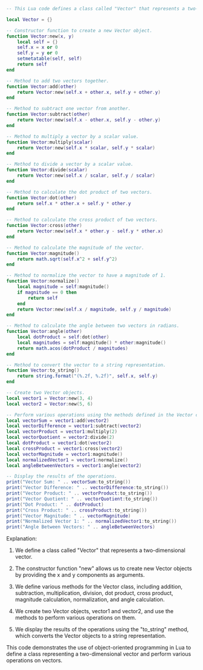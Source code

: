 ```lua
-- This Lua code defines a class called "Vector" that represents a two-dimensional vector with various operations and properties.

local Vector = {}

-- Constructor function to create a new Vector object.
function Vector:new(x, y)
    local self = {}
    self.x = x or 0
    self.y = y or 0
    setmetatable(self, self)
    return self
end

-- Method to add two vectors together.
function Vector:add(other)
    return Vector:new(self.x + other.x, self.y + other.y)
end

-- Method to subtract one vector from another.
function Vector:subtract(other)
    return Vector:new(self.x - other.x, self.y - other.y)
end

-- Method to multiply a vector by a scalar value.
function Vector:multiply(scalar)
    return Vector:new(self.x * scalar, self.y * scalar)
end

-- Method to divide a vector by a scalar value.
function Vector:divide(scalar)
    return Vector:new(self.x / scalar, self.y / scalar)
end

-- Method to calculate the dot product of two vectors.
function Vector:dot(other)
    return self.x * other.x + self.y * other.y
end

-- Method to calculate the cross product of two vectors.
function Vector:cross(other)
    return Vector:new(self.x * other.y - self.y * other.x)
end

-- Method to calculate the magnitude of the vector.
function Vector:magnitude()
    return math.sqrt(self.x^2 + self.y^2)
end

-- Method to normalize the vector to have a magnitude of 1.
function Vector:normalize()
    local magnitude = self:magnitude()
    if magnitude == 0 then
        return self
    end
    return Vector:new(self.x / magnitude, self.y / magnitude)
end

-- Method to calculate the angle between two vectors in radians.
function Vector:angle(other)
    local dotProduct = self:dot(other)
    local magnitudes = self:magnitude() * other:magnitude()
    return math.acos(dotProduct / magnitudes)
end

-- Method to convert the vector to a string representation.
function Vector:to_string()
    return string.format("(%.2f, %.2f)", self.x, self.y)
end

-- Create two Vector objects.
local vector1 = Vector:new(3, 4)
local vector2 = Vector:new(5, 6)

-- Perform various operations using the methods defined in the Vector class.
local vectorSum = vector1:add(vector2)
local vectorDifference = vector1:subtract(vector2)
local vectorProduct = vector1:multiply(2)
local vectorQuotient = vector2:divide(2)
local dotProduct = vector1:dot(vector2)
local crossProduct = vector1:cross(vector2)
local vectorMagnitude = vector1:magnitude()
local normalizedVector1 = vector1:normalize()
local angleBetweenVectors = vector1:angle(vector2)

-- Display the results of the operations.
print("Vector Sum: " .. vectorSum:to_string())
print("Vector Difference: " .. vectorDifference:to_string())
print("Vector Product: " .. vectorProduct:to_string())
print("Vector Quotient: " .. vectorQuotient:to_string())
print("Dot Product: " .. dotProduct)
print("Cross Product: " .. crossProduct:to_string())
print("Vector Magnitude: " .. vectorMagnitude)
print("Normalized Vector 1: " .. normalizedVector1:to_string())
print("Angle Between Vectors: " .. angleBetweenVectors)
```

Explanation:

1. We define a class called "Vector" that represents a two-dimensional vector.

2. The constructor function "new" allows us to create new Vector objects by providing the x and y components as arguments.

3. We define various methods for the Vector class, including addition, subtraction, multiplication, division, dot product, cross product, magnitude calculation, normalization, and angle calculation.

4. We create two Vector objects, vector1 and vector2, and use the methods to perform various operations on them.

5. We display the results of the operations using the "to_string" method, which converts the Vector objects to a string representation.

This code demonstrates the use of object-oriented programming in Lua to define a class representing a two-dimensional vector and perform various operations on vectors.